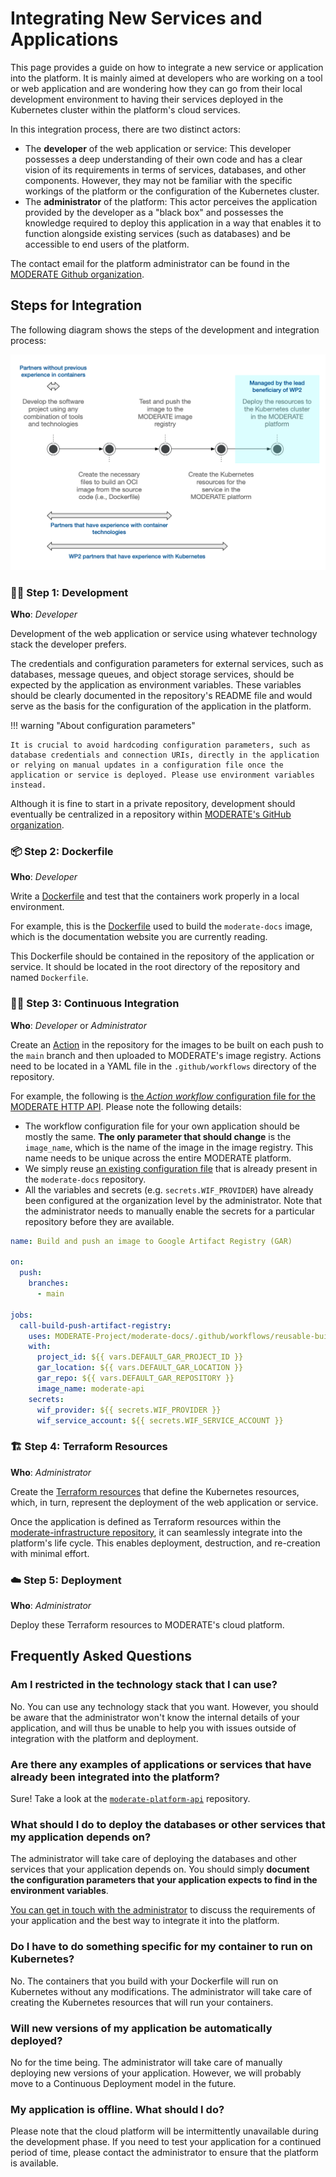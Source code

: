 # Integrating New Services and Applications

This page provides a guide on how to integrate a new service or application into the platform. It is mainly aimed at developers who are working on a tool or web application and are wondering how they can go from their local development environment to having their services deployed in the Kubernetes cluster within the platform's cloud services.

In this integration process, there are two distinct actors:

* The **developer** of the web application or service: This developer possesses a deep understanding of their own code and has a clear vision of its requirements in terms of services, databases, and other components. However, they may not be familiar with the specific workings of the platform or the configuration of the Kubernetes cluster.
* The **administrator** of the platform: This actor perceives the application provided by the developer as a "black box" and possesses the knowledge required to deploy this application in a way that enables it to function alongside existing services (such as databases) and be accessible to end users of the platform.

The contact email for the platform administrator can be found in the [MODERATE Github organization](https://github.com/MODERATE-Project).

## Steps for Integration

The following diagram shows the steps of the development and integration process:

![Collaboration approach](../imgs/collaboration-approach.png)

### 👩‍💻 Step 1: Development

**Who**: _Developer_

Development of the web application or service using whatever technology stack the developer prefers.

The credentials and configuration parameters for external services, such as databases, message queues, and object storage services, should be expected by the application as environment variables. These variables should be clearly documented in the repository's README file and would serve as the basis for the configuration of the application in the platform.

!!! warning "About configuration parameters"

    It is crucial to avoid hardcoding configuration parameters, such as database credentials and connection URIs, directly in the application or relying on manual updates in a configuration file once the application or service is deployed. Please use environment variables instead.

Although it is fine to start in a private repository, development should eventually be centralized in a repository within [MODERATE's GitHub organization](https://github.com/MODERATE-Project).

### 📦 Step 2: Dockerfile

**Who**: _Developer_

Write a [Dockerfile](https://docs.docker.com/develop/develop-images/dockerfile_best-practices/) and test that the containers work properly in a local environment.

For example, this is the [Dockerfile](https://github.com/MODERATE-Project/moderate-docs/blob/main/Dockerfile) used to build the `moderate-docs` image, which is the documentation website you are currently reading.

This Dockerfile should be contained in the repository of the application or service. It should be located in the root directory of the repository and named `Dockerfile`.

### 👷‍♂️ Step 3: Continuous Integration

**Who**: _Developer_ or _Administrator_

Create an [Action](https://github.com/features/actions) in the repository for the images to be built on each push to the `main` branch and then uploaded to MODERATE's image registry. Actions need to be located in a YAML file in the `.github/workflows` directory of the repository.

For example, the following is [the _Action workflow_ configuration file for the MODERATE HTTP API](https://github.com/MODERATE-Project/moderate-platform-api/blob/main/.github/workflows/build-push-gar.yml). Please note the following details:

* The workflow configuration file for your own application should be mostly the same. **The only parameter that should change** is the `image_name`, which is the name of the image in the image registry. This name needs to be unique across the entire MODERATE platform.
* We simply reuse [an existing configuration file](https://github.com/MODERATE-Project/moderate-docs/blob/main/.github/workflows/reusable-build-push-gar.yml) that is already present in the `moderate-docs` repository.
* All the variables and secrets (e.g. `secrets.WIF_PROVIDER`) have already been configured at the organization level by the administrator. Note that the administrator needs to manually enable the secrets for a particular repository before they are available.

```yaml title="Example of a workflow file to build and push an image to MODERATE's image registry"
name: Build and push an image to Google Artifact Registry (GAR)

on:
  push:
    branches:
      - main

jobs:
  call-build-push-artifact-registry:
    uses: MODERATE-Project/moderate-docs/.github/workflows/reusable-build-push-gar.yml@main
    with:
      project_id: ${{ vars.DEFAULT_GAR_PROJECT_ID }}
      gar_location: ${{ vars.DEFAULT_GAR_LOCATION }}
      gar_repo: ${{ vars.DEFAULT_GAR_REPOSITORY }}
      image_name: moderate-api
    secrets:
      wif_provider: ${{ secrets.WIF_PROVIDER }}
      wif_service_account: ${{ secrets.WIF_SERVICE_ACCOUNT }}
```

### 🏗️ Step 4: Terraform Resources

**Who**: _Administrator_

Create the [Terraform resources](https://developer.hashicorp.com/terraform/intro) that define the Kubernetes resources, which, in turn, represent the deployment of the web application or service.

Once the application is defined as Terraform resources within the [moderate-infrastructure repository](https://github.com/MODERATE-Project/moderate-infrastructure), it can seamlessly integrate into the platform's life cycle. This enables deployment, destruction, and re-creation with minimal effort.

### ☁️ Step 5: Deployment

**Who**: _Administrator_

Deploy these Terraform resources to MODERATE's cloud platform.

## Frequently Asked Questions

### Am I restricted in the technology stack that I can use?

No. You can use any technology stack that you want. However, you should be aware that the administrator won't know the internal details of your application, and will thus be unable to help you with issues outside of integration with the platform and deployment.

### Are there any examples of applications or services that have already been integrated into the platform?

Sure! Take a look at the [`moderate-platform-api`](https://github.com/MODERATE-Project/moderate-platform-api) repository.

### What should I do to deploy the databases or other services that my application depends on?

The administrator will take care of deploying the databases and other services that your application depends on. You should simply **document the configuration parameters that your application expects to find in the environment variables**.

[You can get in touch with the administrator](https://github.com/MODERATE-Project) to discuss the requirements of your application and the best way to integrate it into the platform.

### Do I have to do something specific for my container to run on Kubernetes?

No. The containers that you build with your Dockerfile will run on Kubernetes without any modifications. The administrator will take care of creating the Kubernetes resources that will run your containers.

### Will new versions of my application be automatically deployed?

No for the time being. The administrator will take care of manually deploying new versions of your application. However, we will probably move to a Continuous Deployment model in the future.

### My application is offline. What should I do?

Please note that the cloud platform will be intermittently unavailable during the development phase. If you need to test your application for a continued period of time, please contact the administrator to ensure that the platform is available.